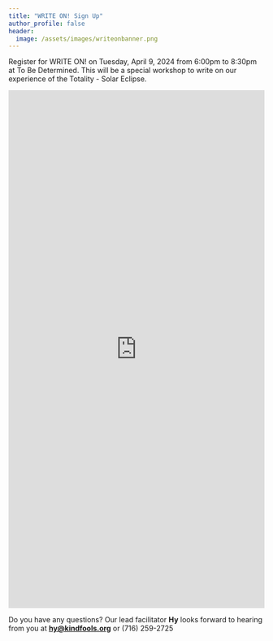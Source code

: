 ```yaml
---
title: "WRITE ON! Sign Up"
author_profile: false
header:
  image: /assets/images/writeonbanner.png
---
```


Register for WRITE ON! on Tuesday, April 9, 2024 from 6:00pm to 8:30pm
at To Be Determined. This will be a special workshop to write on our experience of the Totality - Solar Eclipse.

<iframe src="https://docs.google.com/forms/d/e/1FAIpQLSek_PrcGqo_f9EajHCTh6m_Bg7T76rrjXrG3EChmPoMTyvUvg/viewform?embedded=true&usp=pp_url&entry.1094639681=Tues+April+9th+at+6:00pm+at+TBD" width="100%" height="1020" frameborder="0" marginheight="0" marginwidth="0" onload = "window.parent.scrollTo(0,0)">Loading…</iframe>

Do you have any questions? Our lead facilitator **Hy** looks forward to hearing from you at **[hy@kindfools.org](mailto:hy@kindfools.org)** or (716) 259-2725
